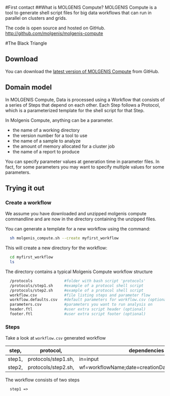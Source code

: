 #First contact
##What is MOLGENIS Compute?
MOLGENIS Compute is a tool to generate shell script files for big data workflows that can run in parallel on clusters and grids.

The code is open source and hosted on GitHub.
http://github.com/molgenis/molgenis-compute

#The Black Triangle

## Download
You can download the [latest version of MOLGENIS Compute](https://github.com/molgenis/molgenis-compute/releases) from GitHub.

## Domain model
In MOLGENIS Compute, Data is processed using a Workflow that consists of a series of Steps that depend on each other. Each Step follows a Protocol, which is a parameterized template for the shell script for that Step.

In Molgenis Compute, anything can be a parameter.

* the name of a working directory
* the version number for a tool to use
* the name of a sample to analyze
* the amount of memory allocated for a cluster job
* the name of a report to produce

You can specify parameter values at generation time in parameter files.
In fact, for some parameters you may want to specify multiple values for some parameters.

## Trying it out
### Create a workflow
We assume you have downloaded and unzipped molgenis compute commandline and are now in the directory containing the unzipped files.

You can generate a template for a new workflow using the command:

```bash
  sh molgenis_compute.sh --create myfirst_workflow
```

This will create a new directory for the workflow:

```bash
  cd myfirst_workflow
  ls
```

The directory contains a typical Molgenis Compute workflow structure

```bash
  /protocols              #folder with bash script 'protocols'
  /protocols/step1.sh     #example of a protocol shell script
  /protocols/step2.sh     #example of a protocol shell script
  workflow.csv            #file listing steps and parameter flow
  workflow.defaults.csv   #default parameters for workflow.csv (optional)
  parameters.csv          #parameters you want to run analysis on
  header.ftl              #user extra script header (optional)
  footer.ftl              #user extra script footer (optional)
```

### Steps
Take a look at `workflow.csv` generated workflow

step,|protocol,|dependencies
----|--------|----------
step1,|protocols/step1.sh,|in=input
step2,|protocols/step2.sh,|wf=workflowName;date=creationDate;strings=step1.out

The workflow consists of two steps

```
  step1 =>
```
  

